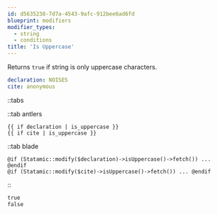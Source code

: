 ```yaml
---
id: d5635238-7d7a-4543-9afc-912bee6ad6fd
blueprint: modifiers
modifier_types:
  - string
  - conditions
title: 'Is Uppercase'
---
```

Returns `true` if string is only uppercase characters.

```yaml
declaration: NOISES
cite: anonymous
```

::tabs

::tab antlers
```antlers
{{ if declaration | is_uppercase }}
{{ if cite | is_uppercase }}
```
::tab blade
```blade
@if (Statamic::modify($declaration)->isUppercase()->fetch()) ... @endif
@if (Statamic::modify($cite)->isUppercase()->fetch()) ... @endif
```
::

```html
true
false
```
